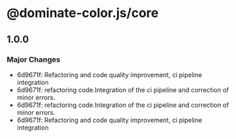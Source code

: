 # @dominate-color.js/core

## 1.0.0

### Major Changes

- 6d9671f: Refactoring and code quality improvement, ci pipeline integration
- 6d9671f: refactoring code.Integration of the ci pipeline and correction of minor errors.
- 6d9671f: refactoring code.Integration of the ci pipeline and correction of minor errors.
- 6d9671f: Refactoring and code quality improvement, ci pipeline integration
